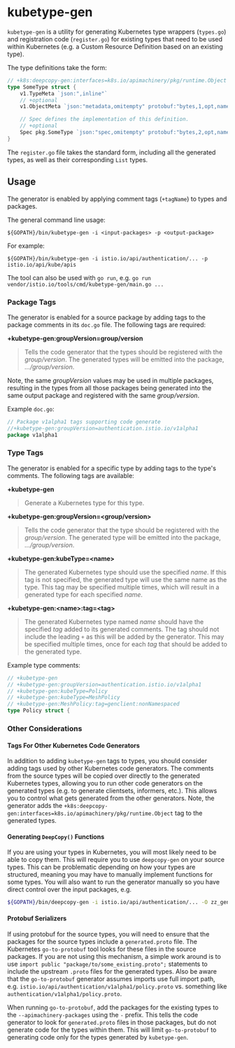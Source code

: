 # kubetype-gen

`kubetype-gen` is a utility for generating Kubernetes type wrappers (`types.go`)
and registration code (`register.go`) for existing types that need to be used
within Kubernetes (e.g. a Custom Resource Definition based on an existing type).

The type definitions take the form:

```go
// +k8s:deepcopy-gen:interfaces=k8s.io/apimachinery/pkg/runtime.Object
type SomeType struct {
    v1.TypeMeta `json:",inline"`
    // +optional
    v1.ObjectMeta `json:"metadata,omitempty" protobuf:"bytes,1,opt,name=metadata"`

    // Spec defines the implementation of this definition.
    // +optional
    Spec pkg.SomeType `json:"spec,omitempty" protobuf:"bytes,2,opt,name=spec"`
}
```

The `register.go` file takes the standard form, including all the generated
types, as well as their corresponding `List` types.

## Usage

The generator is enabled by applying comment tags (`+tagName`) to types and
packages.

The general command line usage:

`${GOPATH}/bin/kubetype-gen -i <input-packages> -p <output-package>`

For example:

`${GOPATH}/bin/kubetype-gen -i istio.io/api/authentication/... -p istio.io/api/kube/apis`

The tool can also be used with `go run`, e.g. `go run vendor/istio.io/tools/cmd/kubetype-gen/main.go ...`

### Package Tags

The generator is enabled for a source package by adding tags to the package
comments in its `doc.go` file.  The following tags are required:

**+kubetype-gen:groupVersion=group/version**
> Tells the code generator that the types should be registered with the
> *group/version*.  The generated types will be emitted into the package,
> *.../group/version*.

Note, the same *groupVersion* values may be used in multiple packages, resulting
in the types from all those packages being generated into the same output
package and registered with the same *group/version*.

Example `doc.go`:

```go
// Package v1alpha1 tags supporting code generate
//+kubetype-gen:groupVersion=authentication.istio.io/v1alpha1
package v1alpha1
```

### Type Tags

The generator is enabled for a specific type by adding tags to the type's
comments.  The following tags are available:

**+kubetype-gen**
> Generate a Kubernetes type for this type.

**+kubetype-gen:groupVersion=\<group/version>**
> Tells the code generator that the type should be registered with the
> *group/version*.  The generated type will be emitted into the package,
> *.../group/version*.

**+kubetype-gen:kubeType=\<name>**
> The generated Kubernetes type should use the specified *name*.  If this tag is
> not specified, the generated type will use the same name as the type.  This
> tag may be specified multiple times, which will result in a generated type for
> each specified *name*.

**+kubetype-gen:\<name>:tag=\<tag>**
> The generated Kubernetes type named *name* should have the specified *tag*
> added to its generated comments.  The tag should not include the leading `+`
> as this will be added by the generator.  This may be specified multiple times,
> once for each *tag* that should be added to the generated type.

Example type comments:

```go
// +kubetype-gen
// +kubetype-gen:groupVersion=authentication.istio.io/v1alpha1
// +kubetype-gen:kubeType=Policy
// +kubetype-gen:kubeType=MeshPolicy
// +kubetype-gen:MeshPolicy:tag=genclient:nonNamespaced
type Policy struct {
```

### Other Considerations

#### Tags For Other Kubernetes Code Generators

In addition to adding `kubetype-gen` tags to types, you should consider adding
tags used by other Kubernetes code generators.  The comments from the source
types will be copied over directly to the generated Kubernetes types, allowing
you to run other code generators on the generated types (e.g. to generate
clientsets, informers, etc.).  This allows you to control what gets generated
from the other generators.  Note, the generator adds the
`+k8s:deepcopy-gen:interfaces=k8s.io/apimachinery/pkg/runtime.Object` tag to the
generated types.

#### Generating `DeepCopy()` Functions

If you are using your types in Kubernetes, you will most likely need to be able
to copy them.  This will require you to use `deepcopy-gen` on your source types.
This can be problematic depending on how your types are structured, meaning you
may have to manually implement functions for some types.  You will also want to
run the generator manually so you have direct control over the input packages,
e.g.

```bash
${GOPATH}/bin/deepcopy-gen -i istio.io/api/authentication/... -O zz_generated.deepcopy -h vendor/istio.io/tools/cmd/kubetype-gen/boilerplate.go.txt
```

#### Protobuf Serializers

If using protobuf for the source types, you will need to ensure that the
packages for the source types include a `generated.proto` file.  The Kubernetes
`go-to-protobuf` tool looks for these files in the source packages.  If you are
not using this mechanism, a simple work around is to use
`import public "package/to/some_existing.proto";` statements to include the
upstream `.proto` files for the generated types.  Also be aware that the
 `go-to-protobuf` generator assumes imports use full import path, e.g.
 `istio.io/api/authentication/v1alpha1/policy.proto` vs. something like
 `authentication/v1alpha1/policy.proto`.

When running `go-to-protobuf`, add the packages for the existing types to the
`--apimachinery-packages` using the `-` prefix.  This tells the code generator
to look for `generated.proto` files in those packages, but do not generate
code for the types within them.  This will limit `go-to-protobuf` to generating
code only for the types generated by `kubetype-gen`.
